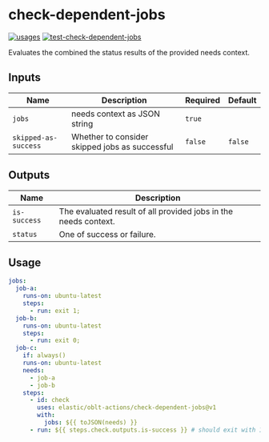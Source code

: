 # <!--name-->check-dependent-jobs<!--/name-->

[![usages](https://img.shields.io/badge/usages-white?logo=githubactions&logoColor=blue)](https://github.com/search?q=elastic%2Foblt-actions%2Fcheck-dependent-jobs+%28path%3A.github%2Fworkflows+OR+path%3A**%2Faction.yml+OR+path%3A**%2Faction.yaml%29&type=code)
[![test-check-dependent-jobs](https://github.com/elastic/oblt-actions/actions/workflows/test-check-dependent-jobs.yml/badge.svg?branch=main)](https://github.com/elastic/oblt-actions/actions/workflows/test-check-dependent-jobs.yml)

<!--description-->
Evaluates the combined the status results of the provided needs context.
<!--/description-->

## Inputs
<!--inputs-->
| Name                 | Description                                    | Required | Default |
|----------------------|------------------------------------------------|----------|---------|
| `jobs`               | needs context as JSON string                   | `true`   | ` `     |
| `skipped-as-success` | Whether to consider skipped jobs as successful | `false`  | `false` |
<!--/inputs-->

## Outputs

<!--outputs-->
| Name         | Description                                                     |
|--------------|-----------------------------------------------------------------|
| `is-success` | The evaluated result of all provided jobs in the needs context. |
| `status`     | One of success or failure.                                      |
<!--/outputs-->

## Usage

<!--usage action="elastic/oblt-actions/**" version="env:VERSION"-->
```yaml
jobs:
  job-a:
    runs-on: ubuntu-latest
    steps:
      - run: exit 1;
  job-b:
    runs-on: ubuntu-latest
    steps:
      - run: exit 0;
  job-c:
    if: always()
    runs-on: ubuntu-latest
    needs:
      - job-a
      - job-b
    steps:
      - id: check
        uses: elastic/oblt-actions/check-dependent-jobs@v1
        with:
          jobs: ${{ toJSON(needs) }}
      - run: ${{ steps.check.outputs.is-success }} # should exit with 1 or 0.
```
<!--/usage-->
